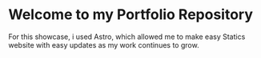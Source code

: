 # Welcome to my Portfolio Repository

For this showcase, i used Astro, which allowed me to make easy Statics website with easy updates as my work continues to grow.